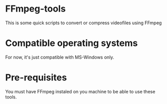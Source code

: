 # FFmpeg-tools
This is some quick scripts to convert or compress videofiles using FFmpeg

# Compatible operating systems
For now, it's just compatible with MS-Windows only.

# Pre-requisites
You must have FFmpeg instaled on you machine to be able to use these tools.
